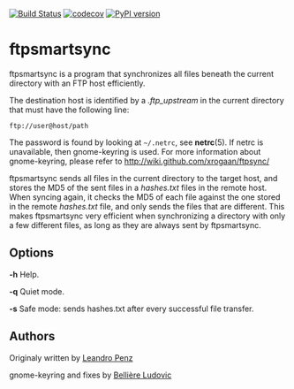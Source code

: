 [![Build Status](https://travis-ci.org/lpenz/ftpsmartsync.png?branch=master)](https://travis-ci.org/lpenz/ftpsmartsync)
[![codecov](https://codecov.io/gh/lpenz/ftpsmartsync/branch/master/graph/badge.svg)](https://codecov.io/gh/lpenz/ftpsmartsync)
[![PyPI version](https://badge.fury.io/py/ftpsmartsync.svg)](https://badge.fury.io/py/ftpsmartsync)


# ftpsmartsync

ftpsmartsync is a program that synchronizes all files beneath the current
directory with an FTP host efficiently.

The destination host is identified by a *.ftp\_upstream* in the current
directory that must have the following line:

    ftp://user@host/path

The password is found by looking at `~/.netrc`, see **netrc**(5). If
netrc is unavailable, then gnome-keyring is used. For more information
about gnome-keyring, please refer to
<http://wiki.github.com/xrogaan/ftpsync/>

ftpsmartsync sends all files in the current directory to the target host, and
stores the MD5 of the sent files in a *hashes.txt* files in the remote
host. When syncing again, it checks the MD5 of each file against the one
stored in the remote *hashes.txt* file, and only sends the files that
are different. This makes ftpsmartsync very efficient when synchronizing a
directory with only a few different files, as long as they are always
sent by ftpsmartsync.


## Options

**-h** Help.

**-q** Quiet mode.

**-s** Safe mode: sends hashes.txt after every successful file transfer.


## Authors

Originaly written by [Leandro Penz](http://lpenz.github.com)

gnome-keyring and fixes by [Bellière Ludovic](http://github.com/xrogaan)

